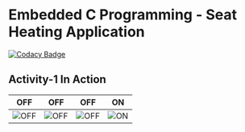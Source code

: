 # Embedded C Programming - Seat Heating Application

[![Codacy Badge](https://api.codacy.com/project/badge/Grade/fe57e74c728e43c69a40dccb2af1cecf)](https://app.codacy.com/gh/dilshadalam68/M2_Embedded_SeatHeatingApplication?utm_source=github.com&utm_medium=referral&utm_content=dilshadalam68/M2_Embedded_SeatHeatingApplication&utm_campaign=Badge_Grade_Settings)

## Activity-1 In Action

|OFF|OFF|OFF|ON|
|:--:|:--:|:--:|:--:|
|![OFF](https://user-images.githubusercontent.com/80662569/116460814-1e747f00-a885-11eb-9361-7d70ba90e82d.PNG) |![OFF](https://user-images.githubusercontent.com/80662569/116460808-1c122500-a885-11eb-8023-4ab0ec876fa6.PNG)|![OFF](https://user-images.githubusercontent.com/80662569/116460810-1ddbe880-a885-11eb-9460-5a43f89de00e.PNG)|![ON](https://user-images.githubusercontent.com/80662569/116460813-1ddbe880-a885-11eb-90f1-d0da5705cd19.PNG)|

